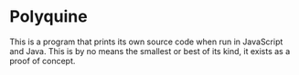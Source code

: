 # Polyquine
  This is a program that prints its own source code when run in JavaScript and Java. This is by no means the smallest or best of its kind, it exists as a proof of concept.
